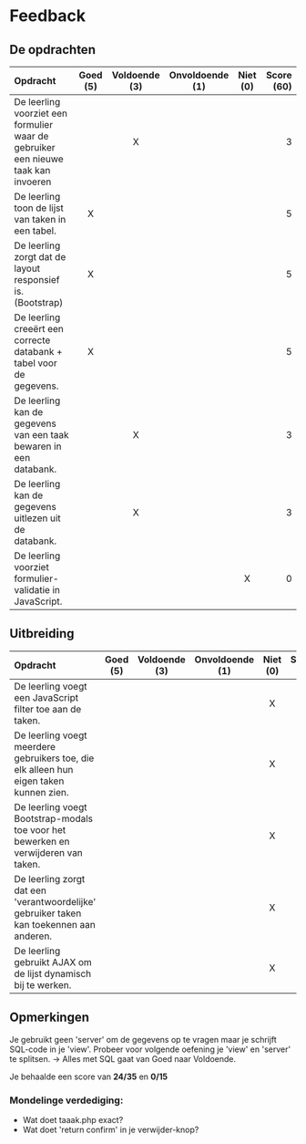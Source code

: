 # Feedback #
## De opdrachten ##
| Opdracht | Goed (5) | Voldoende (3) | Onvoldoende (1) | Niet (0) | Score (60)|
| :------- | :---: | :---------: | :-----------: | :----: |---:|
| De leerling voorziet een formulier waar de gebruiker een nieuwe taak kan invoeren | |X | | |3 |
| De leerling toon de lijst van taken in een tabel.  | X| | | |5 |
| De leerling zorgt dat de layout responsief is. (Bootstrap)  |X | | | |5 |
| De leerling creeërt een correcte databank + tabel voor de gegevens. | X| | | | 5|
| De leerling kan de gegevens van een taak bewaren in een databank. | |X | | |3 |
| De leerling kan de gegevens uitlezen uit de databank. | |X | | | 3|
| De leerling voorziet formulier-validatie in JavaScript. | | | | X|0 |

## Uitbreiding ##
| Opdracht | Goed (5) | Voldoende (3) | Onvoldoende (1) | Niet (0)| Score (15)|
| :------- | :---: | :---------: | :-----------: | :----: |---:|
| De leerling voegt een JavaScript filter toe aan de taken. ||||X|0|
| De leerling voegt meerdere gebruikers toe, die elk alleen hun eigen taken kunnen zien.||||X|0|
| De leerling voegt Bootstrap-modals toe voor het bewerken en verwijderen van taken.||||X|0|
| De leerling zorgt dat een 'verantwoordelijke' gebruiker taken kan toekennen aan anderen. ||||X|0|
| De leerling gebruikt AJAX om de lijst dynamisch bij te werken.||||X|0|

## Opmerkingen ##
Je gebruikt geen 'server' om de gegevens op te vragen maar je schrijft SQL-code in je 'view'. Probeer voor volgende oefening je 'view' en 'server' te splitsen.
-> Alles met SQL gaat van Goed naar Voldoende.

Je behaalde een score van __24/35__ en __0/15__

### Mondelinge verdediging: ###
* Wat doet taaak.php exact?
* Wat doet 'return confirm' in je verwijder-knop?
